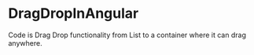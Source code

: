 # DragDropInAngular
Code is Drag Drop functionality from List to a container where it can drag anywhere.
